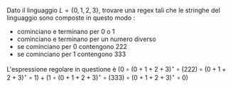 
Dato il linguaggio $L=\lbrace 0,1,2,3\rbrace$, trovare una regex tali che le stringhe del linguaggio sono composte in questo modo :
- cominciano e terminano per 0 o 1
- cominciano e terminano per un numero diverso
- se cominciano per 0 contengono 222
- se cominciano per 1 contengono 333

L'espressione regolare in questione è $(0\circ(0+1+2+3)^\star\circ(222)\circ(0+1+2+3)^\star\circ1)+(1\circ(0+1+2+3)^\star\circ(333)\circ(0+1+2+3)^\star\circ0)$

